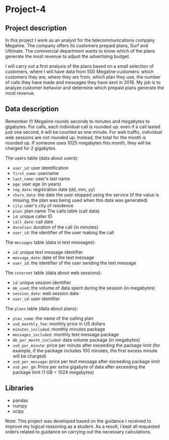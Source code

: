 # Project-4

## Project description
In this project I work as an analyst for the telecommunications company Megaline. The company offers its customers prepaid plans, Surf and Ultimate. The commercial department wants to know which of the plans generate the most revenue to adjust the advertising budget.

I will carry out a first analysis of the plans based on a small selection of customers, where I will have data from 500 Megaline customers: which customers they are, where they are from, which plan they use, the number of calls they have made and messages they have sent in 2018. My job is to analyze customer behavior and determine which prepaid plans generate the most revenue.

## Data description

Remember if! Megaline rounds seconds to minutes and megabytes to gigabytes. For calls, each individual call is rounded up: even if a call lasted just one second, it will be counted as one minute. For web traffic, individual web sessions are not rounded up. Instead, the total for the month is rounded up. If someone uses 1025 megabytes this month, they will be charged for 2 gigabytes.

The users table (data about users):
- `user_id`: user identification
- `first_name`: username
- `last_name`: user's last name
- `age`: user age (in years)
- `reg_date`: registration date (dd, mm, yy)
- `churn_date`: the date the user stopped using the service (if the value is missing, the plan was being used when this data was generated)
- `city`: user's city of residence
- `plan`: plan name The calls table (call data)
- `id`: unique caller ID
- `call_date`: call date
- `duration`: duration of the call (in minutes)
- `user_id`: the identifier of the user making the call

The `messages` table (data in text messages):
- `id`: unique text message identifier
- `message_date`: date of the text message
- `user_id`: the identifier of the user sending the text message

The `internet` table (data about web sessions):
- `id`: unique session identifier
- `mb_used`: the volume of data spent during the session (in megabytes)
- `session_date`: web session date
- `user_id`: user identifier
  
The `plans` table (data about plans):
- `plan_name`: the name of the calling plan
- `usd_monthly_fee`: monthly price in US dollars
- `minutes_included`: monthly minutes package
- `messages_included`: monthly text message package
- `mb_per_month_included`: data volume package (in megabytes)
- `usd_per_minute`: price per minute after exceeding the package limit (for example, if the package includes 100 minutes, the first excess minute will be charged)
- `usd_per_message`: price per text message after exceeding package limit
- `usd_per_gb`: Price per extra gigabyte of data after exceeding the package limit (1 GB = 1024 megabytes)

## Libraries
- pandas
- numpy
- scipy

Note: This project was developed based on the guidance I received to improve my logical reasoning as a student. As a result, I kept all requested orders related to guidance on carrying out the necessary calculations.
